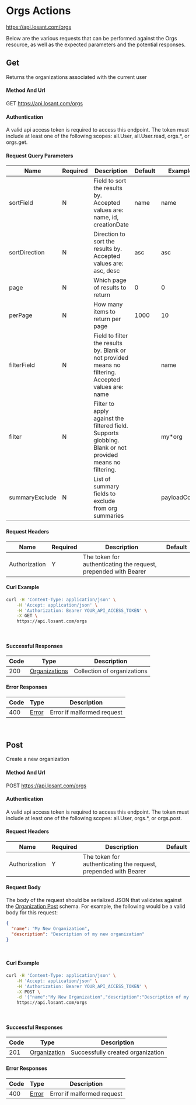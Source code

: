 # Orgs Actions

https://api.losant.com/orgs

Below are the various requests that can be performed against the
Orgs resource, as well as the expected
parameters and the potential responses.

## Get

Returns the organizations associated with the current user

#### Method And Url

GET https://api.losant.com/orgs

#### Authentication
A valid api access token is required to access this endpoint. The token must
include at least one of the following scopes:
all.User, all.User.read, orgs.*, or orgs.get.

#### Request Query Parameters

| Name | Required | Description | Default | Example |
| ---- | -------- | ----------- | ------- | ------- |
| sortField | N | Field to sort the results by. Accepted values are: name, id, creationDate | name | name |
| sortDirection | N | Direction to sort the results by. Accepted values are: asc, desc | asc | asc |
| page | N | Which page of results to return | 0 | 0 |
| perPage | N | How many items to return per page | 1000 | 10 |
| filterField | N | Field to filter the results by. Blank or not provided means no filtering. Accepted values are: name |  | name |
| filter | N | Filter to apply against the filtered field. Supports globbing. Blank or not provided means no filtering. |  | my*org |
| summaryExclude | N | List of summary fields to exclude from org summaries |  | payloadCount |

#### Request Headers

| Name | Required | Description | Default |
| ---- | -------- | ----------- | ------- |
| Authorization | Y | The token for authenticating the request, prepended with Bearer | |

#### Curl Example

```bash
curl -H 'Content-Type: application/json' \
    -H 'Accept: application/json' \
    -H 'Authorization: Bearer YOUR_API_ACCESS_TOKEN' \
    -X GET \
    https://api.losant.com/orgs
```
<br/>

#### Successful Responses

| Code | Type | Description |
| ---- | ---- | ----------- |
| 200 | [Organizations](schemas.md#organizations) | Collection of organizations |

#### Error Responses

| Code | Type | Description |
| ---- | ---- | ----------- |
| 400 | [Error](schemas.md#error) | Error if malformed request |

<br/>

## Post

Create a new organization

#### Method And Url

POST https://api.losant.com/orgs

#### Authentication
A valid api access token is required to access this endpoint. The token must
include at least one of the following scopes:
all.User, orgs.*, or orgs.post.

#### Request Headers

| Name | Required | Description | Default |
| ---- | -------- | ----------- | ------- |
| Authorization | Y | The token for authenticating the request, prepended with Bearer | |

#### Request Body

The body of the request should be serialized JSON that validates against
the [Organization Post](schemas.md#organization-post) schema.  For example, the following would be a
valid body for this request:

```json
{
  "name": "My New Organization",
  "description": "Description of my new organization"
}
```
<small><br/></small>

#### Curl Example

```bash
curl -H 'Content-Type: application/json' \
    -H 'Accept: application/json' \
    -H 'Authorization: Bearer YOUR_API_ACCESS_TOKEN' \
    -X POST \
    -d '{"name":"My New Organization","description":"Description of my new organization"}' \
    https://api.losant.com/orgs
```
<br/>

#### Successful Responses

| Code | Type | Description |
| ---- | ---- | ----------- |
| 201 | [Organization](schemas.md#organization) | Successfully created organization |

#### Error Responses

| Code | Type | Description |
| ---- | ---- | ----------- |
| 400 | [Error](schemas.md#error) | Error if malformed request |

<br/>

